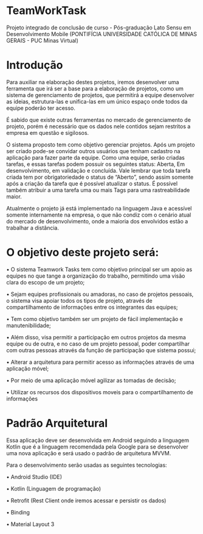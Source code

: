 # TeamWorkTask

Projeto integrado de conclusão de curso - Pós-graduação Lato Sensu em Desenvolvimento Mobile (PONTIFÍCIA UNIVERSIDADE CATÓLICA DE MINAS GERAIS - PUC Minas Virtual)

# Introdução

Para auxiliar na elaboração destes projetos, iremos desenvolver uma ferramenta que irá ser a base para a elaboração de projetos, como um sistema de gerenciamento de projetos, que permitirá a equipe desenvolver as ideias, estrutura-las e unifica-las em um único espaço onde todos da equipe poderão ter acesso.

É sabido que existe outras ferramentas no mercado de gerenciamento de projeto, porém é necessário que os dados nele contidos sejam restritos a empresa em questão e sigilosos.

O sistema proposto tem como objetivo gerenciar projetos. Após um projeto ser criado pode-se convidar outros usuários que tenham cadastro na aplicação para fazer parte da equipe. Como uma equipe, serão criadas tarefas, e essas tarefas podem possuir os seguintes status: Aberta, Em desenvolvimento, em validação e concluída. Vale lembrar que toda tarefa criada tem por obrigatoriedade o status de “Aberto”, sendo assim somente após a criação da tarefa que é possível atualizar o status. É possível também atribuir a uma tarefa uma ou mais Tags para uma rastreabilidade maior.

Atualmente o projeto já está implementado na linguagem Java e acessível somente internamente na empresa, o que não condiz com o cenário atual do mercado de desenvolvimento, onde a maioria dos envolvidos estão a trabalhar a distância.

# O objetivo deste projeto será:

• O sistema Teamwork Tasks tem como objetivo principal ser um apoio as equipes no que tange a organização do trabalho, permitindo uma visão clara do escopo de um projeto;

• Sejam equipes profissionais ou amadoras, no caso de projetos pessoais, o sistema visa apoiar todos os tipos de projeto, através de compartilhamento de informações entre os integrantes das equipes;

• Tem como objetivo também ser um projeto de fácil implementação e manutenibilidade;

• Além disso, visa permitir a participação em outros projetos da mesma equipe ou de outra, e no caso de um projeto pessoal, poder compartilhar com outras pessoas através da função de participação que sistema possui;

• Alterar a arquitetura para permitir acesso as informações através de uma aplicação móvel;

• Por meio de uma aplicação móvel agilizar as tomadas de decisão;

• Utilizar os recursos dos dispositivos moveis para o compartilhamento de informações


# Padrão Arquitetural

Essa aplicação deve ser desenvolvida em Android seguindo a linguagem Kotlin que é a linguagem recomendada pela Google para se desenvolver uma nova aplicação e será usado o padrão de arquitetura MVVM.

Para o desenvolvimento serão usadas as seguintes tecnologias:

• Android Studio (IDE)

• Kotlin (Linguagem de programação)

• Retrofit (Rest Client onde iremos acessar e persistir os dados)

• Binding

• Material Layout 3

